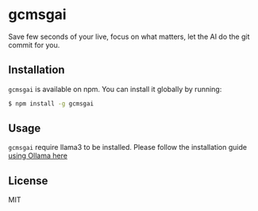 # gcmsgai
Save few seconds of your live, focus on what matters, let the AI do the git commit for you.

## Installation
`gcmsgai` is available on npm. You can install it globally by running:
```bash
$ npm install -g gcmsgai
```

## Usage
`gcmsgai` require llama3 to be installed. Please follow the installation guide [using Ollama here](https://ollama.com/library/llama3)

## License
MIT
